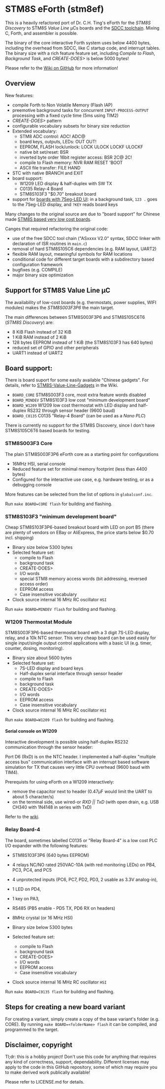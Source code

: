 # STM8S eForth (stm8ef)

This is a heavily refactored port of Dr. C.H. Ting's eForth for the *STM8S Discovery* to STM8S *Value Line* µCs boards and the [SDCC toolchain](http://sdcc.sourceforge.net/). Mixing C, Forth, and assembler is possible.

The binary of the core interactive Forth system uses below 4400 bytes, including the overhead from SDCC, like C startup code, and interrupt tables. The binary size with a rich feature feature set, including *Compile to Flash*, *Background Task*, and *CREATE-DOES>* is below 5000 bytes!

Please refer to the [Wiki on GitHub](https://github.com/TG9541/stm8ef/wiki) for more information! 

## Overview

New features:

* compile Forth to Non Volatile Memory (Flash IAP)
* preemotive background tasks for concurrent `INPUT-PROCESS-OUTPUT` processing with a fixed cycle time (5ms using TIM2)
* *CREATE-DOES>* pattern
* configurable vocabulary subsets for binary size reduction
* Extended vocabulary:
  * STM8 ADC control: ADC! ADC@ 
  * board keys, outputs, LEDs: OUT OUT!
  * EEPROM, FLASH lock/unlock: LOCK ULOCK LOCKF ULOCKF
  * native bit set/reset: BSR  
  * inverted byte order 16bit register access: BSR 2C@ 2C! 
  * compile to Flash memory: NVR RAM RESET 'BOOT
  * ASCII file transfer: FILE HAND
* STC with native BRANCH and EXIT
* board support:
  * W1209 LED display & half-duplex with SW TX 
  * C0135 Relay-4 Board
  * STM8S103F3 "$0.70" breakout board
* support for [boards with 7Seg-LED UI](https://github.com/TG9541/stm8ef/wiki/eForth-Background-Task): in a background task, `123 .` goes to the 7Seg-LED display, and `?KEY` reads board keys

Many changes to the original source are due to "board support" for Chinese made [STM8S based very low cost boards][WG1].

Canges that required refactoring the original code:

* use of the free SDCC tool chain ("ASxxxx V2.0" syntax, SDCC linker with declaration of ISR routines in `main.c`)
* removal of hard STM8S105C6 dependencies (e.g. RAM layout, UART2)
* flexible RAM layout, meaningful symbols for RAM locations
* conditional code for different target boards with a subdirectory based configuration framework 
* bugfixes (e.g. COMPILE)
* major binary size optimization


## Support for STM8S Value Line µC 

The availability of low-cost boards (e.g. thermostats, power supplies, WIFI modules) makes the *STM8S003F3P6* the main target.

The main differences between STM8S003F3P6 and STM8S105C6T6 (*STM8S Discovery*) are:

* 8 KiB Flash instead of 32 KiB
* 1 KiB RAM instead of 2 KiB
* 128 bytes EEPROM instead of 1 KiB (the STM8S103F3 has 640 bytes) 
* reduced set of GPIO and other peripherals
* UART1 instead of UART2

## Board support:

There is board suport for some easily available "Chinese gadgets". For details, refer to [STM8S-Value-Line-Gadgets][WG1] in the Wiki.

* `BOARD_CORE` STM8S003F3 core, most extra feature words disabled 
* `BOARD_MINDEV` STM8S103F3 low cost "minimum development board"
* `BOARD_W1209` W1209 low cost thermostat with LED display and half-duplex RS232 through sensor header (9600 baud) 
* `BOARD_C0135` C0135 "Relay-4 Board" (can be used as a *Nano PLC*)

There is currently no support for the STM8S Discovery, since I don't have STM8S105C6T6 based boards for testing.

### STM8S003F3 Core

The plain STM8S003F3P6 eForth core as a starting point for configurations

* 16MHz HSI, serial console
* Reduced feature set for minimal memory footprint (less than 4400 bytes)
* Configured for the interactive use case, e.g. hardware testing, or as a debugging console

More features can be selected from the list of options in `globalconf.inc`.

Run `make BOARD=CORE flash` for building and flashing.

### STM8S103F3 "minimum development board"

Cheap STM8S103F3P6-based breakout board with LED on port B5 (there are plenty of vendors on EBay or AliExpress, the price starts below $0.70 incl. shipping)

* Binary size below 5300 bytes 
* Selected feature set:
  * compile to Flash 
  * background task 
  * CREATE-DOES>
  * I/O words
  * special STM8 memory access words (bit addressing, reversed access order) 
  * EEPROM access
  * Case insensitive vocabulary
* Clock source internal 16 MHz RC oscillator `HSI`

Run `make BOARD=MINDEV flash` for building and flashing.

### W1209 Thermostat Module

STM8S003F3P6-based thermostat board with a 3 digit 7S-LED display, relay, and a 10k NTC sensor. 
This very cheap board can be used easily for single input/single output control applications with a basic UI (e.g. timer, counter, dosing, monitoring).

* Binary size about 5600 bytes
* Selected feature set:
  * 7S-LED display and board keys
  * Half-duplex serial interface through sensor header
  * compile to Flash 
  * background task 
  * CREATE-DOES>
  * I/O words
  * EEPROM access
  * Case insensitive vocabulary
* Clock source internal 16 MHz RC oscillator `HSI`

Run `make BOARD=W1209 flash` for building and flashing.

#### Serial console on W1209

Interactive development is possible using half-duplex RS232 communication through the sensor header:

Port D6 (RxD) is on the NTC header. I implemented a half-duplex "multiple access bus" communication interface with an interrupt based
software simulation for TX that causes very little CPU overhead (9600 baud with TIM4).

Prerequists for using eForth on a W1209 interactively:

* remove the capacitor next to header (0.47µF would limit the UART to about 5 character/s) 
* on the terminal side, use wired-or *RXD || TxD* (with open drain, e.g. USB CH340 with 1N4148 in series with TxD) 


Refer to the [wiki](https://github.com/TG9541/stm8ef/wiki/STM8S-Value-Line-Gadgets#w1209).

### Relay Board-4

The board, sometimes labelled C0135 or "Relay Board-4" is a low cost PLC I/O expander with the following features:

* STM8S103F3P6 (640 bytes EEPROM) 
* 4 relays NC/NO rated 250VAC-10A (with red monitoring LEDs) on PB4, PC3, PC4, and PC5 
* 4 unprotected inputs (PC6, PC7, PD2, PD3, 2 usable as 3.3V analog-in), 
* 1 LED on PD4, 
* 1 key on PA3, 
* RS485 (PB5 enable - PD5 TX, PD6 RX on headers)
* 8MHz crystal (or 16 MHz HSI) 

* Binary size below 5300 bytes 
* Selected feature set:
  * compile to Flash 
  * background task 
  * CREATE-DOES>
  * I/O words
  * EEPROM access
  * Case insensitive vocabulary
* Clock source internal 16 MHz RC oscillator `HSI`

Run `make BOARD=C0135 flash` for building and flashing.

## Steps for creating a new board variant

For creating a variant, simply create a copy of the base variant's folder (e.g. CORE). By running `make BOARD=<folderName> flash` it can be compiled, and programmed to the target.

## Disclaimer, copyright

Tl;dr: this is a hobby project! Don't use this code for anything that requires any kind of correctness, support, dependability. Different licenses may apply to the code in this GitHub repository, some of which may require you to make derived work publically available!

Please refer to LICENSE.md for details.

[WG1]: https://github.com/TG9541/stm8ef/wiki/STM8S-Value-Line-Gadgets
